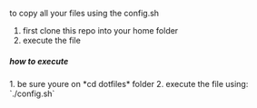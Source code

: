 to copy all your files using the config.sh 
1. first clone this repo into your home folder
2. execute the file

<h5> how to execute </h5>
1. be sure youre on *cd dotfiles* folder
2. execute the file using: `./config.sh`

